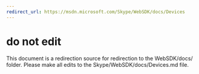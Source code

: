 ```yaml
---
redirect_url: https://msdn.microsoft.com/Skype/WebSDK/docs/Devices
---
```

# do not edit
This document is a redirection source for redirection to the WebSDK/docs/ folder. Please make all edits to the Skype/WebSDK/docs/Devices.md file.

